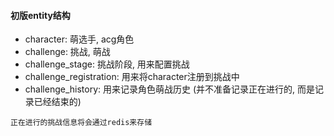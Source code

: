 #### 初版entity结构
* character: 萌选手, acg角色
* challenge: 挑战, 萌战
* challenge_stage: 挑战阶段, 用来配置挑战
* challenge_registration: 用来将character注册到挑战中
* challenge_history: 用来记录角色萌战历史 (并不准备记录正在进行的, 而是记录已经结束的)

`正在进行的挑战信息将会通过redis来存储`
